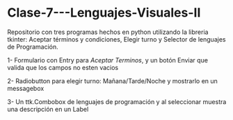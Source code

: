 # Clase-7---Lenguajes-Visuales-II
Repositorio con tres programas hechos en python utilizando la libreria tkinter: Aceptar términos y condiciones, Elegir turno y Selector de lenguajes de Programación.

1- Formulario con Entry para *Aceptar Terminos*, y un botón Enviar que valida que los campos no esten vacios

2- Radiobutton para elegir turno: Mañana/Tarde/Noche y mostrarlo en un messagebox

3- Un ttk.Combobox de lenguajes de programación y al seleccionar muestra una descripción en un Label
